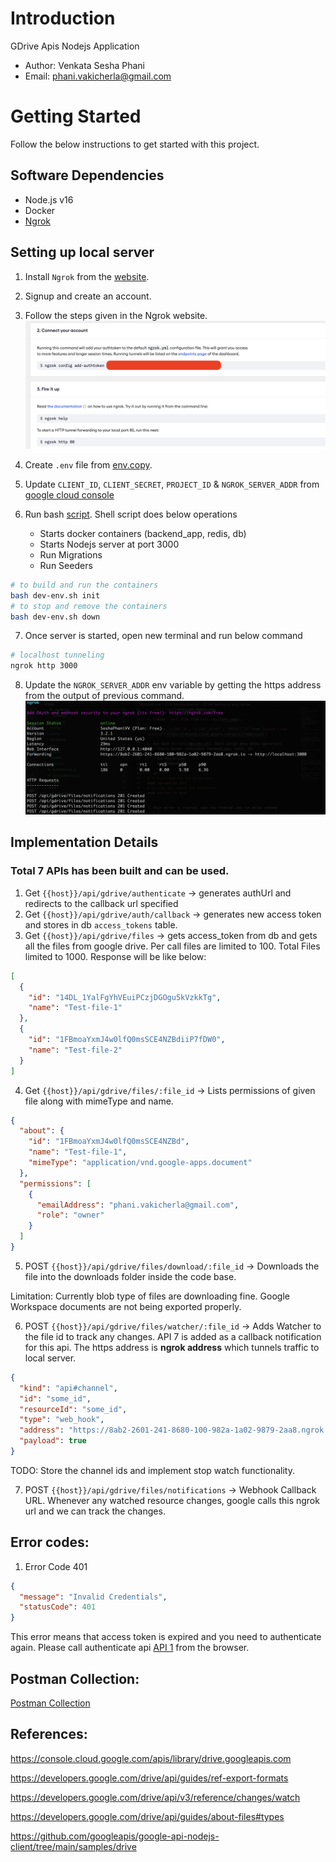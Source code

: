 # Introduction

GDrive Apis Nodejs Application

- Author: Venkata Sesha Phani
- Email: phani.vakicherla@gmail.com

# Getting Started

Follow the below instructions to get started with this project.

## Software Dependencies

- Node.js v16
- Docker
- [Ngrok](https://ngrok.com/)

## Setting up local server

1. Install `Ngrok` from the [website](https://ngrok.com/).

2. Signup and create an account.

3. Follow the steps given in the Ngrok website.
   ![alt text](downloads/NgRok.png)

4. Create `.env` file from [env.copy](env.copy).

5. Update `CLIENT_ID`, `CLIENT_SECRET`, `PROJECT_ID` & `NGROK_SERVER_ADDR` from [google cloud console](`https://console.cloud.google.com/apis/credentials`)

6. Run bash [script](dev-env.sh). Shell script does below operations
   - Starts docker containers (backend_app, redis, db)
   - Starts Nodejs server at port 3000
   - Run Migrations
   - Run Seeders

```sh
# to build and run the containers
bash dev-env.sh init
# to stop and remove the containers
bash dev-env.sh down
```

7. Once server is started, open new terminal and run below command

```sh
# localhost tunneling
ngrok http 3000
```

8. Update the `NGROK_SERVER_ADDR` env variable by getting the https address from the output of previous command.
   ![alt text](downloads/UrlNgRok.png)

## Implementation Details

### Total 7 APIs has been built and can be used.

1. Get `{{host}}/api/gdrive/authenticate` -> generates authUrl and redirects to the callback url specified
2. Get `{{host}}/api/gdrive/auth/callback` -> generates new access token and stores in db `access_tokens` table.
3. Get `{{host}}/api/gdrive/files` -> gets access_token from db and gets all the files from google drive. Per call files are limited to 100. Total Files limited to 1000. Response will be like below:

```json
[
  {
    "id": "14DL_1YalFgYhVEuiPCzjDGOgu5kVzkkTg",
    "name": "Test-file-1"
  },
  {
    "id": "1FBmoaYxmJ4w0lfQ0msSCE4NZBdiiP7fDW0",
    "name": "Test-file-2"
  }
]
```

4. Get `{{host}}/api/gdrive/files/:file_id` -> Lists permissions of given file along with mimeType and name.

```json
{
  "about": {
    "id": "1FBmoaYxmJ4w0lfQ0msSCE4NZBd",
    "name": "Test-file-1",
    "mimeType": "application/vnd.google-apps.document"
  },
  "permissions": [
    {
      "emailAddress": "phani.vakicherla@gmail.com",
      "role": "owner"
    }
  ]
}
```

5. POST `{{host}}/api/gdrive/files/download/:file_id` -> Downloads the file into the downloads folder inside the code base.

Limitation: Currently blob type of files are downloading fine. Google Workspace documents are not being exported properly.

6. POST `{{host}}/api/gdrive/files/watcher/:file_id` -> Adds Watcher to the file id to track any changes. API 7 is added as a callback notification for this api. The https address is **ngrok address** which tunnels traffic to local server.

```json
{
  "kind": "api#channel",
  "id": "some_id",
  "resourceId": "some_id",
  "type": "web_hook",
  "address": "https://8ab2-2601-241-8680-100-982a-1a02-9879-2aa8.ngrok.io/api/gdrive/files/notifications",
  "payload": true
}
```

TODO: Store the channel ids and implement stop watch functionality.

7. POST `{{host}}/api/gdrive/files/notifications` -> Webhook Callback URL.
   Whenever any watched resource changes, google calls this ngrok url and we can track the changes.

## Error codes:

1. Error Code 401

```json
{
  "message": "Invalid Credentials",
  "statusCode": 401
}
```

This error means that access token is expired and you need to authenticate again. Please call authenticate api [API 1](#total-7-APIs-has-been-built-and-can-be-used.) from the browser.


## Postman Collection:

[Postman Collection](downloads/GDrive-Strac.postman_collection.json)



## References:

https://console.cloud.google.com/apis/library/drive.googleapis.com

https://developers.google.com/drive/api/guides/ref-export-formats

https://developers.google.com/drive/api/v3/reference/changes/watch

https://developers.google.com/drive/api/guides/about-files#types

https://github.com/googleapis/google-api-nodejs-client/tree/main/samples/drive
